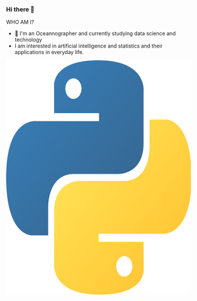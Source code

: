 ### Hi there 👋

WHO AM I?
- 🔭 I'm an Oceannographer and currently studying data science and technology
- I am interested in artificial intelligence and statistics and their applications
in everyday life.

<img src="python.png" alt="Python" style="width:600px; height:640px"></img>
